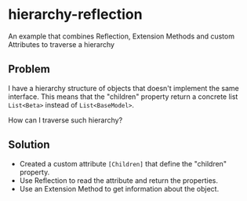 # hierarchy-reflection
An example that combines Reflection, Extension Methods and custom Attributes to traverse a hierarchy

## Problem
I have a hierarchy structure of objects that doesn't implement 
the same interface. This means that the "children" property return
a concrete list `List<Beta>` instead of `List<BaseModel>`. 

How can I traverse such hierarchy?

## Solution
* Created a custom attribute `[Children]` that define the "children" property.
* Use Reflection to read the attribute and return the properties.
* Use an Extension Method to get information about the object. 